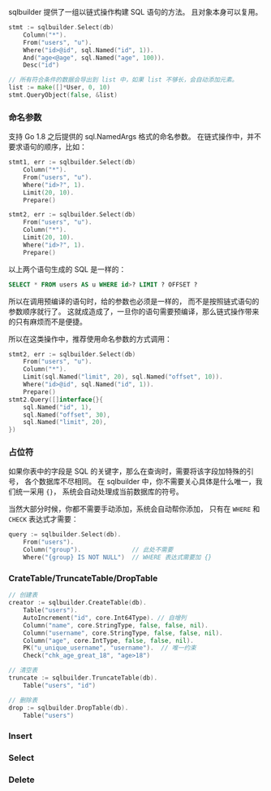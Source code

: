 
sqlbuilder 提供了一组以链式操作构建 SQL 语句的方法。
且对象本身可以复用。

```go
stmt := sqlbuilder.Select(db)
    Column("*").
    From("users", "u").
    Where("id>@id", sql.Named("id", 1)).
    And("age<@age", sql.Named("age", 100)).
    Desc("id")

// 所有符合条件的数据会导出到 list 中，如果 list 不够长，会自动添加元素。
list := make([]*User, 0, 10)
stmt.QueryObject(false, &list)
```

### 命名参数

支持 Go 1.8 之后提供的 sql.NamedArgs 格式的命名参数。
在链式操作中，并不要求语句的顺序，比如：
```go
stmt1, err := sqlbuilder.Select(db)
    Column("*").
    From("users", "u").
    Where("id>?", 1).
    Limit(20, 10).
    Prepare()

stmt2, err := sqlbuilder.Select(db)
    From("users", "u").
    Column("*").
    Limit(20, 10).
    Where("id>?", 1).
    Prepare()
```
以上两个语句生成的 SQL 是一样的：
```sql
SELECT * FROM users AS u WHERE id>? LIMIT ? OFFSET ?
```
所以在调用预编译的语句时，给的参数也必须是一样的，
而不是按照链式语句的参数顺序就行了。
这就成造成了，一旦你的语句需要预编译，那么链式操作带来的只有麻烦而不是便捷。

所以在这类操作中，推荐使用命名参数的方式调用：
```go
stmt2, err := sqlbuilder.Select(db)
    From("users", "u").
    Column("*").
    Limit(sql.Named("limit", 20), sql.Named("offset", 10)).
    Where("id>@id", sql.Named("id", 1)).
    Prepare()
stmt2.Query([]interface{}{
    sql.Named("id", 1),
    sql.Named("offset", 30),
    sql.Named("limit", 20),
})
```


### 占位符

如果你表中的字段是 SQL 的关键字，那么在查询时，需要将该字段加特殊的引号，
各个数据库不尽相同。
在 sqlbuilder 中，你不需要关心具体是什么唯一，我们统一采用 `{}`，
系统会自动处理成当前数据库的符号。

当然大部分时候，你都不需要手动添加，系统会自动帮你添加，
只有在 `WHERE` 和 `CHECK` 表达式才需要：
```go
query := sqlbuilder.Select(db).
    From("users").
    Column("group").              // 此处不需要
    Where("{group} IS NOT NULL")  // WHERE 表达式需要加 {}
```


### CrateTable/TruncateTable/DropTable

```go
// 创建表
creator := sqlbuilder.CreateTable(db).
    Table("users").
    AutoIncrement("id", core.Int64Type). // 自增列
    Column("name", core.StringType, false, false, nil).
    Column("username", core.StringType, false, false, nil).
    Column("age", core.IntType, false, false, nil).
    PK("u_unique_username", "username").  // 唯一约束
    Check("chk_age_great_18", "age>18")

// 清空表
truncate := sqlbuilder.TruncateTable(db).
    Table("users", "id")

// 删除表
drop := sqlbuilder.DropTable(db).
    Table("users")
```

### Insert


### Select


### Delete
